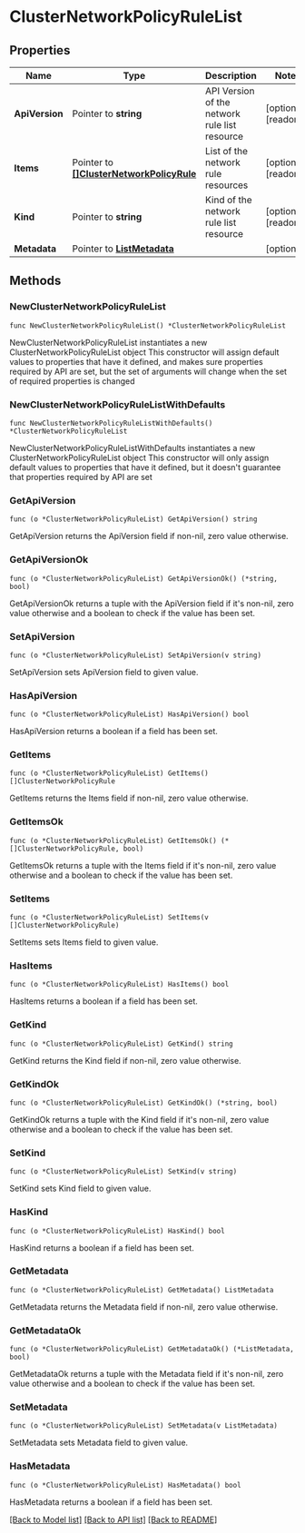 # ClusterNetworkPolicyRuleList

## Properties

Name | Type | Description | Notes
------------ | ------------- | ------------- | -------------
**ApiVersion** | Pointer to **string** | API Version of the network rule list resource | [optional] [readonly] 
**Items** | Pointer to [**[]ClusterNetworkPolicyRule**](ClusterNetworkPolicyRule.md) | List of the network rule resources | [optional] [readonly] 
**Kind** | Pointer to **string** | Kind of the network rule list resource | [optional] [readonly] 
**Metadata** | Pointer to [**ListMetadata**](ListMetadata.md) |  | [optional] 

## Methods

### NewClusterNetworkPolicyRuleList

`func NewClusterNetworkPolicyRuleList() *ClusterNetworkPolicyRuleList`

NewClusterNetworkPolicyRuleList instantiates a new ClusterNetworkPolicyRuleList object
This constructor will assign default values to properties that have it defined,
and makes sure properties required by API are set, but the set of arguments
will change when the set of required properties is changed

### NewClusterNetworkPolicyRuleListWithDefaults

`func NewClusterNetworkPolicyRuleListWithDefaults() *ClusterNetworkPolicyRuleList`

NewClusterNetworkPolicyRuleListWithDefaults instantiates a new ClusterNetworkPolicyRuleList object
This constructor will only assign default values to properties that have it defined,
but it doesn't guarantee that properties required by API are set

### GetApiVersion

`func (o *ClusterNetworkPolicyRuleList) GetApiVersion() string`

GetApiVersion returns the ApiVersion field if non-nil, zero value otherwise.

### GetApiVersionOk

`func (o *ClusterNetworkPolicyRuleList) GetApiVersionOk() (*string, bool)`

GetApiVersionOk returns a tuple with the ApiVersion field if it's non-nil, zero value otherwise
and a boolean to check if the value has been set.

### SetApiVersion

`func (o *ClusterNetworkPolicyRuleList) SetApiVersion(v string)`

SetApiVersion sets ApiVersion field to given value.

### HasApiVersion

`func (o *ClusterNetworkPolicyRuleList) HasApiVersion() bool`

HasApiVersion returns a boolean if a field has been set.

### GetItems

`func (o *ClusterNetworkPolicyRuleList) GetItems() []ClusterNetworkPolicyRule`

GetItems returns the Items field if non-nil, zero value otherwise.

### GetItemsOk

`func (o *ClusterNetworkPolicyRuleList) GetItemsOk() (*[]ClusterNetworkPolicyRule, bool)`

GetItemsOk returns a tuple with the Items field if it's non-nil, zero value otherwise
and a boolean to check if the value has been set.

### SetItems

`func (o *ClusterNetworkPolicyRuleList) SetItems(v []ClusterNetworkPolicyRule)`

SetItems sets Items field to given value.

### HasItems

`func (o *ClusterNetworkPolicyRuleList) HasItems() bool`

HasItems returns a boolean if a field has been set.

### GetKind

`func (o *ClusterNetworkPolicyRuleList) GetKind() string`

GetKind returns the Kind field if non-nil, zero value otherwise.

### GetKindOk

`func (o *ClusterNetworkPolicyRuleList) GetKindOk() (*string, bool)`

GetKindOk returns a tuple with the Kind field if it's non-nil, zero value otherwise
and a boolean to check if the value has been set.

### SetKind

`func (o *ClusterNetworkPolicyRuleList) SetKind(v string)`

SetKind sets Kind field to given value.

### HasKind

`func (o *ClusterNetworkPolicyRuleList) HasKind() bool`

HasKind returns a boolean if a field has been set.

### GetMetadata

`func (o *ClusterNetworkPolicyRuleList) GetMetadata() ListMetadata`

GetMetadata returns the Metadata field if non-nil, zero value otherwise.

### GetMetadataOk

`func (o *ClusterNetworkPolicyRuleList) GetMetadataOk() (*ListMetadata, bool)`

GetMetadataOk returns a tuple with the Metadata field if it's non-nil, zero value otherwise
and a boolean to check if the value has been set.

### SetMetadata

`func (o *ClusterNetworkPolicyRuleList) SetMetadata(v ListMetadata)`

SetMetadata sets Metadata field to given value.

### HasMetadata

`func (o *ClusterNetworkPolicyRuleList) HasMetadata() bool`

HasMetadata returns a boolean if a field has been set.


[[Back to Model list]](../README.md#documentation-for-models) [[Back to API list]](../README.md#documentation-for-api-endpoints) [[Back to README]](../README.md)


